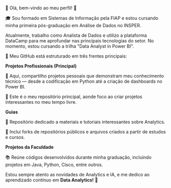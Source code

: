 🔹 Olá, bem-vindo ao meu perfil! 👋

🎓 Sou formado em Sistemas de Informação pela FIAP e estou cursando minha primeira pós-graduação em Análise de Dados no INSPER. 

Atualmente, trabalho como Analista de Dados e utilizo a plataforma DataCamp para me aprofundar nas principais tecnologias do setor. No momento, estou cursando a trilha "Data Analyst in Power BI". 

📌 Meu GitHub está estruturado em três frentes principais:

**Projetos Profissionais (Principal)**

📂 Aqui, compartilho projetos pessoais que demonstram meu conhecimento técnico — desde a codificação em Python até a criação de dashboards no Power BI.

🎯 Este é o meu repositório principal, aonde foco ao criar projetos interessantes no meu tempo livre.

**Guias**

📑 Repositório dedicado a materiais e tutoriais interessantes sobre Analytics.

🔗 Inclui forks de repositórios públicos e arquivos criados a partir de estudos e cursos.

**Projetos da Faculdade**

📚 Reúne códigos desenvolvidos durante minha graduação, incluindo projetos em Java, Python, Cisco, entre outros.

Estou sempre atento as novidades de Analytics e IA, e me dedico ao aprendizado contínuo em **Data Analytics!** 🚀 
